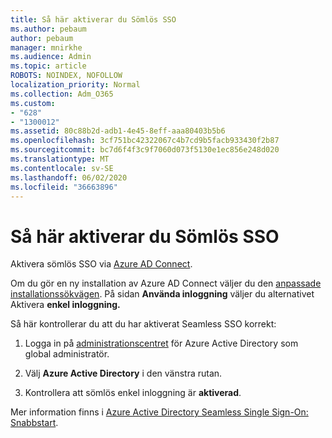 ```yaml
---
title: Så här aktiverar du Sömlös SSO
ms.author: pebaum
author: pebaum
manager: mnirkhe
ms.audience: Admin
ms.topic: article
ROBOTS: NOINDEX, NOFOLLOW
localization_priority: Normal
ms.collection: Adm_O365
ms.custom:
- "628"
- "1300012"
ms.assetid: 80c88b2d-adb1-4e45-8eff-aaa80403b5b6
ms.openlocfilehash: 3cf751bc42322067c4b7cd9b5facb933430f2b87
ms.sourcegitcommit: bc7d6f4f3c9f7060d073f5130e1ec856e248d020
ms.translationtype: MT
ms.contentlocale: sv-SE
ms.lasthandoff: 06/02/2020
ms.locfileid: "36663896"
---
```

# <a name="how-to-enable-seamless-sso"></a>Så här aktiverar du Sömlös SSO

Aktivera sömlös SSO via [Azure AD Connect](https://docs.microsoft.com/azure/active-directory/connect/active-directory-aadconnect).
  
Om du gör en ny installation av Azure AD Connect väljer du den [anpassade installationssökvägen](https://docs.microsoft.com/azure/active-directory/connect/active-directory-aadconnect-get-started-custom). På sidan **Använda inloggning** väljer du alternativet Aktivera **enkel inloggning.**
  
Så här kontrollerar du att du har aktiverat Seamless SSO korrekt:
  
1. Logga in på [administrationscentret](https://aad.portal.azure.com) för Azure Active Directory som global administratör.

2. Välj **Azure Active Directory** i den vänstra rutan.

3. Kontrollera att sömlös enkel inloggning är **aktiverad**.

Mer information finns i [Azure Active Directory Seamless Single Sign-On: Snabbstart](https://docs.microsoft.com/azure/active-directory/connect/active-directory-aadconnect-sso-quick-start).
  